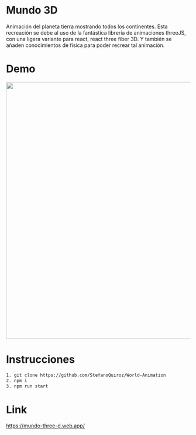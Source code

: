 # Mundo 3D

Animación del planeta tierra mostrando todos los continentes. Esta recreación se debe al uso de la fantástica librería de animaciones threeJS, con una ligera variante para react, react three fiber 3D. Y también se añaden conocimientos de física para poder recrear tal animación.

# Demo

<p align="center">

<img src='https://github.com/StefanoQuiroz/Mundo-3D/blob/main/gif/mundo3d.gif' width='700px'>

</p>

# Instrucciones

```sh
1. git clone https://github.com/StefanoQuiroz/World-Animation
2. npm i
3. npm run start
```

# Link

<p align="left">

https://mundo-three-d.web.app/

</p>